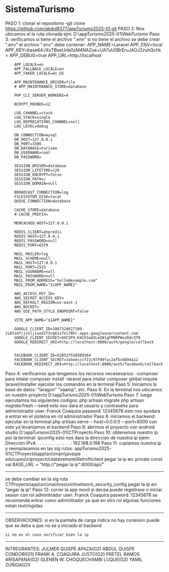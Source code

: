 # SistemaTurismo

PASO 1:
clonar el repositorio
-git clone https://github.com/abdul8377/appTurismo2025-01.git
PASO 2:
Nos ubicamos el la ruta clonada
ejm: D:\appTurismo2025-01\WebTurismo
Paso 3:
verificamos si tiene el archivo ".env"
si no tiene el archivo se debe crear ".env"
el archivo ".env" debe contener:
APP_NAME=Laravel
APP_ENV=local
APP_KEY=base64:/XvTBoeUnb0zM4NAZue+UA7uU0BrEruJAOJ2zuhQchk=
APP_DEBUG=true
APP_URL=http://localhost

        APP_LOCALE=en
        APP_FALLBACK_LOCALE=en
        APP_FAKER_LOCALE=en_US

        APP_MAINTENANCE_DRIVER=file
        # APP_MAINTENANCE_STORE=database

        PHP_CLI_SERVER_WORKERS=4

        BCRYPT_ROUNDS=12

        LOG_CHANNEL=stack
        LOG_STACK=single
        LOG_DEPRECATIONS_CHANNEL=null
        LOG_LEVEL=debug

        DB_CONNECTION=mysql
        DB_HOST=127.0.0.1
        DB_PORT=3306
        DB_DATABASE=turismo
        DB_USERNAME=root
        DB_PASSWORD=

        SESSION_DRIVER=database
        SESSION_LIFETIME=120
        SESSION_ENCRYPT=false
        SESSION_PATH=/
        SESSION_DOMAIN=null

        BROADCAST_CONNECTION=log
        FILESYSTEM_DISK=local
        QUEUE_CONNECTION=database

        CACHE_STORE=database
        # CACHE_PREFIX=

        MEMCACHED_HOST=127.0.0.1

        REDIS_CLIENT=phpredis
        REDIS_HOST=127.0.0.1
        REDIS_PASSWORD=null
        REDIS_PORT=6379

        MAIL_MAILER=log
        MAIL_SCHEME=null
        MAIL_HOST=127.0.0.1
        MAIL_PORT=2525
        MAIL_USERNAME=null
        MAIL_PASSWORD=null
        MAIL_FROM_ADDRESS="hello@example.com"
        MAIL_FROM_NAME="${APP_NAME}"

        AWS_ACCESS_KEY_ID=
        AWS_SECRET_ACCESS_KEY=
        AWS_DEFAULT_REGION=us-east-1
        AWS_BUCKET=
        AWS_USE_PATH_STYLE_ENDPOINT=false

        VITE_APP_NAME="${APP_NAME}"

        GOOGLE_CLIENT_ID=1067324627109-2i6lo4fcjvvljiued1f3nq61s7el70hr.apps.googleusercontent.com
        GOOGLE_CLIENT_SECRET=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
        GOOGLE_REDIRECT_URI=http://localhost:8000/auth/google/callback


        FACEBOOK_CLIENT_ID=528537510309364
        FACEBOOK_CLIENT_SECRET=3a5eecccf21c97f09fac2af5c6894a12
        FACEBOOK_REDIRECT_URI=http://localhost:8000/auth/facebook/callback

Paso 4:
verificamos que tengamos los recursos necesesarios:
-composer
para intalar
composer install
-laravel
para intalar
composer global require laravel/installer
ejecutar los comandos en la terminal
Paso 5:
Iniciamos la base de datos:
"laragon" "xaamp", etc.
Paso 6:
En la terminal nos ubicamos en nuestro proyecto
D:\appTurismo2025-01\WebTurismo
Paso 7:
luego ejecutamos los siguientes codigos:
php artisan migrate
php artisan migrate:fresh --seed
esto nos dara el usuario y contraseña para administrador
user: Franck Coaquira
pasword: 12345678
esto nos ayudara a entrar en el sistema en rol administrador
Paso 8:
iniciamos el backend: ejecutar en la terminal
php artisan serve --host=0.0.0.0 --port=8000
con esto ya levantamos el backend
Paso 9:
abrimos el proyecto con android studio
D:\appTurismo2025-01\CTProyecto
Paso 10:
obtenemos nuestro ip por la terminal:
ipconfig
esto nos dara la direccion de nuestra ip
ejem:
Dirección IPv4. . . . . . . . . . . . . . : 192.168.0.198
Paso 11:
copiamos nuestra ip y reemplasamos en las sig rutas:
appTurismo2025-01\CTProyecto\app\src\main\java\pe\
 edu\upeu\ctproyecto\data\remote\Retrofitclient
pegar la ip en:
private const val BASE_URL = "http://"pegar la ip":8000/api/"

---

se debe cambiar en la sig ruta
CTProyecto\app\src\main\res\xml\network_security_config
pegar la ip en:
<domain includeSubdomains="true">"pegar la ip"</domain>
Paso 12:
correr la app movil
si decea puede registrase
o iniciar sesion con rol adminitrador
user: Franck Coaquira
pasword: 12345678
se recomienda entrar como adminitrador ya que
en otro rol algunas funciones estan restringidas

---

OBSERVACIONES:
si en la pantalla de carga indica no hay conexion
puede que se deba a que no se a iniciado el backend

    si no es el caso verificar bien la ip

---

INTREGRANTES:
JULMER QUISPE APAZA(G2)
ABDUL QUISPE CONDORI(G1)
FRANK A. COAQUIRA JUSTO(G2)
PRETEL RAMOS ARISAPANA(G2)
GLENEN W. CHOQUECHAMBI LUQUE(G2)
YAMIL ZUÑIGA(G1)
